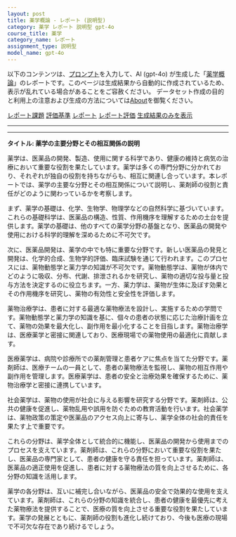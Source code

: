 ```yaml
---
layout: post
title: 薬学概論 - レポート (説明型)
category: 薬学 レポート 説明型 gpt-4o
course_title: 薬学
category_name: レポート
assignment_type: 説明型
model_name: gpt-4o
---
```


以下のコンテンツは、[プロンプト](https://github.com/takedatoshiyuki/synthetic_assignments/tree/main/generated/薬学/gpt-4o/prompt_レポート-説明型.md)を入力して、AI (gpt-4o) が生成した「[薬学概論](/contents/薬学/)」のレポートです。このページは生成結果から自動的に作成されているため、表示が乱れている場合があることをご容赦ください。
データセット作成の目的と利用上の注意および生成の方法については[About](/About)を御覧ください。

[レポート課題](../レポート課題-説明型)
[評価基準](../評価基準-説明型)
[レポート](../レポート-説明型)
[レポート評価](../レポート評価-説明型)
[生成結果のみを表示](https://github.com/takedatoshiyuki/synthetic_assignments/tree/main/generated/薬学/gpt-4o/レポート-説明型.md)
  

***
***
  
**タイトル: 薬学の主要分野とその相互関係の説明**

薬学は、医薬品の開発、製造、使用に関する科学であり、健康の維持と病気の治療において重要な役割を果たしています。薬学は多くの専門分野に分かれており、それぞれが独自の役割を持ちながらも、相互に関連し合っています。本レポートでは、薬学の主要な分野とその相互関係について説明し、薬剤師の役割と責任がどのように関わっているかを考察します。

まず、薬学の基礎は、化学、生物学、物理学などの自然科学に基づいています。これらの基礎科学は、医薬品の構造、性質、作用機序を理解するための土台を提供します。薬学の基礎は、他のすべての薬学分野の基盤となり、医薬品の開発や使用における科学的理解を深めるために不可欠です。

次に、医薬品開発は、薬学の中でも特に重要な分野です。新しい医薬品の発見と開発は、化学的合成、生物学的評価、臨床試験を通じて行われます。このプロセスには、薬物動態学と薬力学の知識が不可欠です。薬物動態学は、薬物が体内でどのように吸収、分布、代謝、排泄されるかを研究し、薬物の適切な投与量と投与方法を決定するのに役立ちます。一方、薬力学は、薬物が生体に及ぼす効果とその作用機序を研究し、薬物の有効性と安全性を評価します。

薬物治療学は、患者に対する最適な薬物療法を設計し、実施するための学問です。薬物動態学と薬力学の知識を基に、個々の患者の状態に応じた治療計画を立て、薬物の効果を最大化し、副作用を最小化することを目指します。薬物治療学は、医療薬学と密接に関連しており、医療現場での薬物使用の最適化に貢献します。

医療薬学は、病院や診療所での薬剤管理と患者ケアに焦点を当てた分野です。薬剤師は、医療チームの一員として、患者の薬物療法を監視し、薬物の相互作用や副作用を管理します。医療薬学は、患者の安全と治療効果を確保するために、薬物治療学と密接に連携しています。

社会薬学は、薬物の使用が社会に与える影響を研究する分野です。薬剤師は、公共の健康を促進し、薬物乱用や誤用を防ぐための教育活動を行います。社会薬学は、薬物政策の策定や医薬品のアクセス向上に寄与し、薬学全体の社会的責任を果たす上で重要です。

これらの分野は、薬学全体として統合的に機能し、医薬品の開発から使用までのプロセスを支えています。薬剤師は、これらの分野において重要な役割を果たし、医薬品の専門家として、患者の健康を守る責任を担っています。薬剤師は、医薬品の適正使用を促進し、患者に対する薬物療法の質を向上させるために、各分野の知識を活用します。

薬学の各分野は、互いに補完し合いながら、医薬品の安全で効果的な使用を支えています。薬剤師は、これらの分野の知識を統合し、患者の健康を最優先に考えた薬物療法を提供することで、医療の質を向上させる重要な役割を果たしています。薬学の発展とともに、薬剤師の役割も進化し続けており、今後も医療の現場で不可欠な存在であり続けるでしょう。
